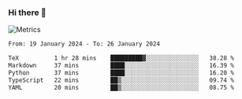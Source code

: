 ### Hi there 👋

![Metrics](https://github.com/radoapx/radoapx/blob/main/github-metrics.svg)

<!--START_SECTION:waka-->

```txt
From: 19 January 2024 - To: 26 January 2024

TeX          1 hr 28 mins    █████████▓░░░░░░░░░░░░░░░   38.28 %
Markdown     37 mins         ████░░░░░░░░░░░░░░░░░░░░░   16.39 %
Python       37 mins         ████░░░░░░░░░░░░░░░░░░░░░   16.20 %
TypeScript   22 mins         ██▒░░░░░░░░░░░░░░░░░░░░░░   09.74 %
YAML         20 mins         ██▒░░░░░░░░░░░░░░░░░░░░░░   08.75 %
```

<!--END_SECTION:waka-->

<!--
**radoapx/radoapx** is a ✨ _special_ ✨ repository because its `README.md` (this file) appears on your GitHub profile.

Here are some ideas to get you started:

- 🔭 I’m currently working on ...
- 🌱 I’m currently learning ...
- 👯 I’m looking to collaborate on ...
- 🤔 I’m looking for help with ...
- 💬 Ask me about ...
- 📫 How to reach me: ...
- 😄 Pronouns: ...
- ⚡ Fun fact: ...
-->
